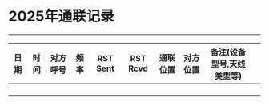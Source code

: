 # 2025年通联记录

----

| 日期 | 时间 | 对方呼号 | 频率 | RST Sent | RST Rcvd | 通联位置 | 对方位置 | 备注(设备型号,天线类型等) |     |
| ---- | ---- | -------- | ---- | -------- | -------- | -------- | -------- | ------------------------ | --- |
|      |      |          |      |          |          |          |          |                          |     |
|      |      |          |      |          |          |          |          |                          |     |
|      |      |          |      |          |          |          |          |                          |     |
|      |      |          |      |          |          |          |          |                          |     |